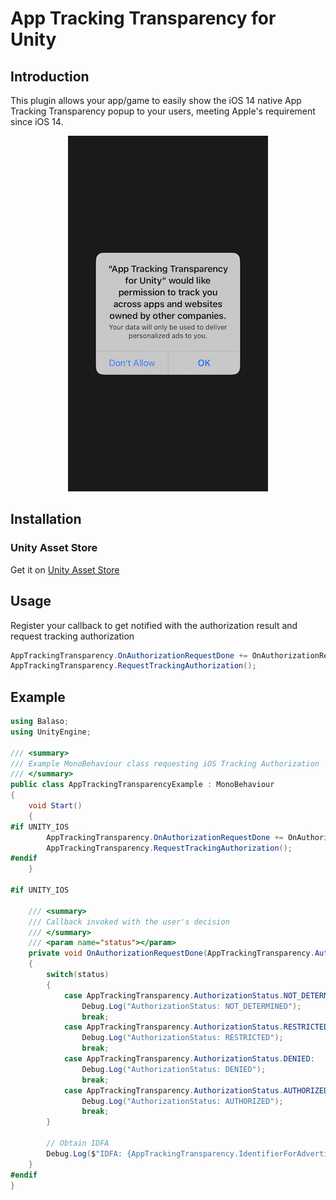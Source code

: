 # App Tracking Transparency for Unity

## Introduction

This plugin allows your app/game to easily show the iOS 14 native App Tracking Transparency popup to your users, meeting Apple's requirement since iOS 14.

<p align="center">
<img src="https://github.com/Balaso-Software/app-tracking-transparency-for-unity/raw/master/img/screenshot.png" alt="drawing" width="320"/>
</p>

## Installation
### Unity Asset Store
Get it on [Unity Asset Store](https://assetstore.unity.com/packages/slug/174256)

## Usage

Register your callback to get notified with the authorization result and request tracking authorization

```csharp
AppTrackingTransparency.OnAuthorizationRequestDone += OnAuthorizationRequestDone;
AppTrackingTransparency.RequestTrackingAuthorization();
```

## Example

```csharp
using Balaso;
using UnityEngine;

/// <summary>
/// Example MonoBehaviour class requesting iOS Tracking Authorization
/// </summary>
public class AppTrackingTransparencyExample : MonoBehaviour
{
    void Start()
    {
#if UNITY_IOS
        AppTrackingTransparency.OnAuthorizationRequestDone += OnAuthorizationRequestDone;
        AppTrackingTransparency.RequestTrackingAuthorization();
#endif
    }

#if UNITY_IOS

    /// <summary>
    /// Callback invoked with the user's decision
    /// </summary>
    /// <param name="status"></param>
    private void OnAuthorizationRequestDone(AppTrackingTransparency.AuthorizationStatus status)
    {
        switch(status)
        {
            case AppTrackingTransparency.AuthorizationStatus.NOT_DETERMINED:
                Debug.Log("AuthorizationStatus: NOT_DETERMINED");
                break;
            case AppTrackingTransparency.AuthorizationStatus.RESTRICTED:
                Debug.Log("AuthorizationStatus: RESTRICTED");
                break;
            case AppTrackingTransparency.AuthorizationStatus.DENIED:
                Debug.Log("AuthorizationStatus: DENIED");
                break;
            case AppTrackingTransparency.AuthorizationStatus.AUTHORIZED:
                Debug.Log("AuthorizationStatus: AUTHORIZED");
                break;
        }

        // Obtain IDFA
        Debug.Log($"IDFA: {AppTrackingTransparency.IdentifierForAdvertising()}");
    }
#endif
}   

```
